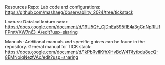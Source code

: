 Resources
Repo: Lab code and configurations: https://github.com/mashaeg/Observability_2024/tree/tickstack

Lecture: Detailed lecture notes: https://docs.google.com/document/d/19U5QH_CjDnEa595fIE4a3gCnNpRlUfFPmtVXW7n63_A/edit?usp=sharing

Manuals: Additional manuals and specific guides can be found in the repository.
    General manual for TICK stack: https://docs.google.com/document/d/1kPbRvfIKfhXHvBoW4T8ytbdu8ecQ-8EMNoiqNeztVAc/edit?usp=sharing